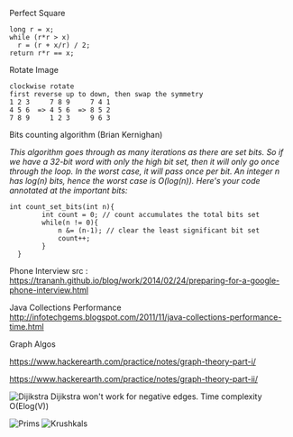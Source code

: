 
Perfect Square

    long r = x;
    while (r*r > x)
      r = (r + x/r) / 2;
    return r*r == x;
    
Rotate Image

    clockwise rotate
    first reverse up to down, then swap the symmetry 
    1 2 3     7 8 9     7 4 1
    4 5 6  => 4 5 6  => 8 5 2
    7 8 9     1 2 3     9 6 3

Bits counting algorithm (Brian Kernighan)

*This algorithm goes through as many iterations as there are set bits. So if we have a 32-bit word with only the high bit set, then it will only go once through the loop. In the worst case, it will pass once per bit. An integer n has log(n) bits, hence the worst case is O(log(n)). Here's your code annotated at the important bits:*

    int count_set_bits(int n){
            int count = 0; // count accumulates the total bits set 
            while(n != 0){
                n &= (n-1); // clear the least significant bit set
                count++;
            }
      }

Phone Interview src : https://trananh.github.io/blog/work/2014/02/24/preparing-for-a-google-phone-interview.html

Java Collections Performance http://infotechgems.blogspot.com/2011/11/java-collections-performance-time.html

Graph Algos

https://www.hackerearth.com/practice/notes/graph-theory-part-i/

https://www.hackerearth.com/practice/notes/graph-theory-part-ii/

![Dijikstra](https://i.imgur.com/XDGniiN.gif)
Dijikstra won't work for negative edges. 
Time complexity O(Elog(V))

![Prims](http://i.stack.imgur.com/KofyW.gif)
![Krushkals](http://i.stack.imgur.com/6RCFr.gif)